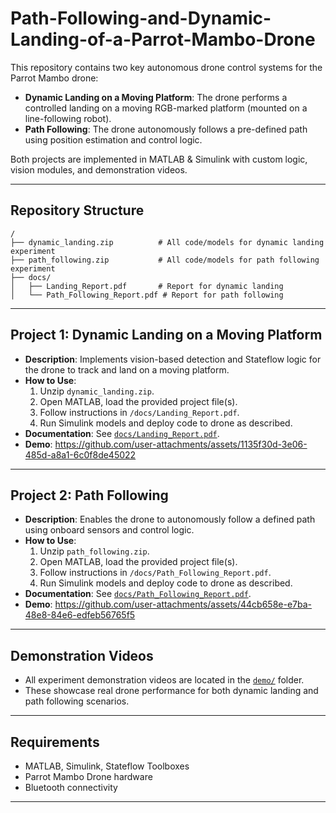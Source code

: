 # Path-Following-and-Dynamic-Landing-of-a-Parrot-Mambo-Drone

This repository contains two key autonomous drone control systems for the Parrot Mambo drone:

- **Dynamic Landing on a Moving Platform**: The drone performs a controlled landing on a moving RGB-marked platform (mounted on a line-following robot).
- **Path Following**: The drone autonomously follows a pre-defined path using position estimation and control logic.

Both projects are implemented in MATLAB & Simulink with custom logic, vision modules, and demonstration videos.

---

## Repository Structure

```
/
├── dynamic_landing.zip          # All code/models for dynamic landing experiment
├── path_following.zip           # All code/models for path following experiment
├── docs/
│   ├── Landing_Report.pdf       # Report for dynamic landing
│   └── Path_Following_Report.pdf # Report for path following
```
---

## Project 1: Dynamic Landing on a Moving Platform

- **Description**: Implements vision-based detection and Stateflow logic for the drone to track and land on a moving platform.
- **How to Use**:
  1. Unzip `dynamic_landing.zip`.
  2. Open MATLAB, load the provided project file(s).
  3. Follow instructions in `/docs/Landing_Report.pdf`.
  4. Run Simulink models and deploy code to drone as described.
- **Documentation**: See [`docs/Landing_Report.pdf`](docs/Landing_Report.pdf).
- **Demo**:
  https://github.com/user-attachments/assets/1135f30d-3e06-485d-a8a1-6c0f8de45022 

---

## Project 2: Path Following

- **Description**: Enables the drone to autonomously follow a defined path using onboard sensors and control logic.
- **How to Use**:
  1. Unzip `path_following.zip`.
  2. Open MATLAB, load the provided project file(s).
  3. Follow instructions in `/docs/Path_Following_Report.pdf`.
  4. Run Simulink models and deploy code to drone as described.
- **Documentation**: See [`docs/Path_Following_Report.pdf`](docs/Path_Following_Report.pdf).
- **Demo**:
  https://github.com/user-attachments/assets/44cb658e-e7ba-48e8-84e6-edfeb56765f5 

---

## Demonstration Videos

- All experiment demonstration videos are located in the [`demo/`](demo/) folder.
- These showcase real drone performance for both dynamic landing and path following scenarios.

---

## Requirements

- MATLAB, Simulink, Stateflow Toolboxes
- Parrot Mambo Drone hardware
- Bluetooth connectivity

---

```

